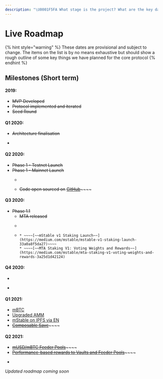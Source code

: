 ```yaml
---
description: "\U0001F5FA️ What stage is the project? What are the key dates on the roadmap?"
---
```


# Live Roadmap

{% hint style="warning" %}
These dates are provisional and subject to change. The items on the list is by no means exhaustive but should show a rough outline of some key things we have planned for the core protocol
{% endhint %}

## Milestones \(Short term\)

#### 2019:

* ~~MVP Developed~~
* ~~Protocol implemented and iterated~~
* ~~Seed Round~~

#### Q1 2020:

* ~~Architecture finalisation~~
* ~~~~[~~Landing page~~](https://mstable.org) ~~and documentation launch~~

#### Q2 2020:

* ~~Phase 1 - Testnet Launch~~
* ~~Phase 1 - Mainnet Launch~~
  * ~~~~[~~mStable App~~]() ~~is released~~
  * ~~Code open sourced on~~ [~~GitHub~~](https://github.com/mstable)~~~~

#### Q3 2020:

* ~~Phase 1.1~~
  * ~~MTA released~~
  * ~~~~[~~Ecosystem rewards~~]() ~~begin with EARN~~
  * ~~~~[~~MTA Staking & Governance V1~~](../mstable-assets/functions/mta-staking.md#staking-v1)~~~~
    * ~~~~[~~mStable v1 Staking Launch~~](https://medium.com/mstable/mstable-v1-staking-launch-33a0a8f5da27)~~~~
    * ~~~~[~~MTA Staking V1: Voting Weights and Rewards~~](https://medium.com/mstable/mta-staking-v1-voting-weights-and-rewards-3a25d1d42124)

#### Q4 2020:

* ~~~~[~~SAVE Liquidator contract~~](https://mips.mstable.org/MIPS/mip-2)~~~~
* ~~~~[~~Cache and gas efficiency improvements~~]()~~~~

#### Q1 2021:

* [mBTC]()
* [Upgraded AMM]()
* [mStable on IPFS via EN]()
* [~~Composable Save~~](https://medium.com/mstable/mstable-launches-new-composable-version-of-musd-save-982a814e17d0)~~~~

#### Q2 2021:

* [~~mUSD/mBTC Feeder Pools~~](https://medium.com/mstable/mstable-feeder-pool-launch-2afd985a577a)~~~~
* [~~Performance-based rewards to Vaults and Feeder Pools~~](https://medium.com/mstable/performance-based-rewards-to-mstable-vaults-and-feeder-pools-ebd4fd76af66)~~~~
* ~~~~[~~mStable on Polygon~~](https://medium.com/mstable/mstable-is-now-live-on-polygon-590961cd45a9)~~~~

_Updated roadmap coming soon_

